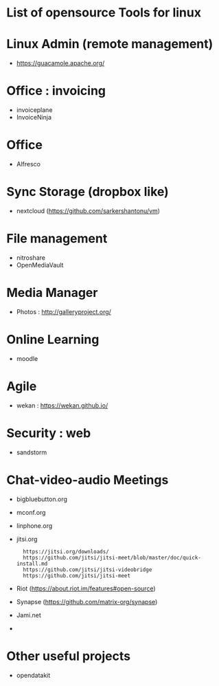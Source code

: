 # List of opensource Tools for linux 


# Linux Admin (remote management)
- https://guacamole.apache.org/


# Office : invoicing
- invoiceplane
- InvoiceNinja

# Office 
- Alfresco


# Sync Storage (dropbox like)
- nextcloud (https://github.com/sarkershantonu/vm) 

# File management 
- nitroshare
- OpenMediaVault

# Media Manager
- Photos : http://galleryproject.org/

# Online Learning
- moodle

# Agile 
- wekan : https://wekan.github.io/

# Security : web
- sandstorm 


# Chat-video-audio Meetings
- bigbluebutton.org
- mconf.org
- linphone.org
- jitsi.org 

        https://jitsi.org/downloads/
        https://github.com/jitsi/jitsi-meet/blob/master/doc/quick-install.md
        https://github.com/jitsi/jitsi-videobridge
        https://github.com/jitsi/jitsi-meet
- Riot (https://about.riot.im/features#open-source) 
- Synapse (https://github.com/matrix-org/synapse)
- Jami.net 
- 

# Other useful projects 
- opendatakit



